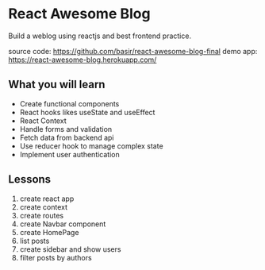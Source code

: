 # React Awesome Blog
Build a weblog using reactjs and best frontend practice.

source code: https://github.com/basir/react-awesome-blog-final
demo app:    https://react-awesome-blog.herokuapp.com/

## What you will learn
- Create functional components
- React hooks likes useState and useEffect
- React Context
- Handle forms and validation
- Fetch data from backend api
- Use reducer hook to manage complex state
- Implement user authentication

## Lessons
1. create react app
2. create context
3. create routes
4. create Navbar component
5. create HomePage
6. list posts
7. create sidebar and show users
8. filter posts by authors
